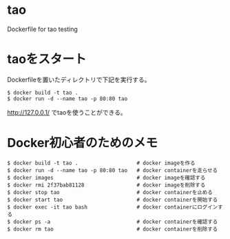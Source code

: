 # tao
Dockerfile for tao testing

# taoをスタート 

Dockerfileを置いたディレクトリで下記を実行する。

```
$ docker build -t tao .
$ docker run -d --name tao -p 80:80 tao
```

http://127.0.0.1/ でtaoを使うことができる。

# Docker初心者のためのメモ

```
$ docker build -t tao .                   # docker imageを作る
$ docker run -d --name tao -p 80:80 tao   # docker containerを走らせる
$ docker images                           # docker imageを確認する
$ docker rmi 2f37bab81128                 # docker imageを削除する
$ docker stop tao                         # docker containerを止める
$ docker start tao                        # docker containerを開始する
$ docker exec -it tao bash                # docker containerにログインする
$ docker ps -a                            # docker containerを確認する
$ docker rm tao                           # docker containerを削除する
```
